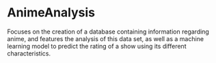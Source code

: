 # AnimeAnalysis
Focuses on the creation of a database containing information regarding anime, and features the analysis of this data set, as well as a machine learning model to predict the rating of a show using its different characteristics.
